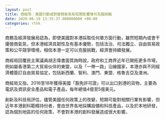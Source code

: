 ```yaml
---
layout: post
title: 商經局：美國行動或對營商氣氛有短期影響惟可克服挑戰
date: 2020-06-10 13:35:37.000000000 +08:00
categories: rthk
---
```


商務及經濟發展局認為，即使美國對本港採取任何單方面行動，雖然短期內或會干擾營商氣氛，但本港經濟具韌性及有基本優勢，包括法治、司法獨立、自由貿易政策和公平競爭環境，相信本港一定可以克服挑戰，經濟會持續發展。

商經局回覆民主黨議員胡志偉書面質詢時說，政府和工商界近年已開拓更多市場，例如屬香港第二大貿易伙伴的東盟，以及「一帶一路」沿線國家，本港亦與不同經濟體簽訂自由貿易協定，包括新西蘭、智利、澳門、東盟、格魯吉亞及澳洲。

商經局又指，2016至18年獲得美國「豁免許可證」可以出口到港的貨物，主要為電訊及資訊安全產品和電子產品，每年總值4億至5億美元。

創新及科技局評估，儘管美國任何政策上的改變，短期可能對相關行業有影響，但近年本港創科範疇持份者，會由世界各地採購設備和科技產品，以及於本地研發，認為個別地區的任何政策，不會對本港的創科發展造成很大影響。
